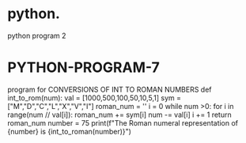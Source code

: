 # python.
python program 2
# PYTHON-PROGRAM-7
program for CONVERSIONS OF INT TO ROMAN NUMBERS
def int_to_rom(num):
    val = [1000,500,100,50,10,5,1]
    sym = ["M","D","C","L","X","V","I"]
    roman_num = ''
    i = 0
    while num >0:
        for i in range(num // val[i]):
            roman_num += sym[i]
            num -= val[i]
        i += 1
    return roman_num
number = 75
print(f"The Roman numeral representation of {number} is {int_to_roman(number)}")
        
